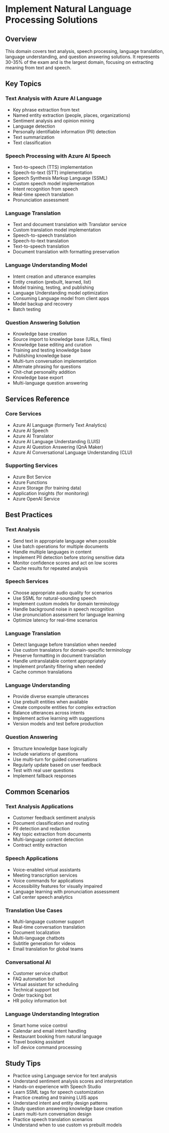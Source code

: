 # Implement Natural Language Processing Solutions

## Overview
This domain covers text analysis, speech processing, language translation, language understanding, and question answering solutions. It represents 30-35% of the exam and is the largest domain, focusing on extracting meaning from text and speech.

## Key Topics

### Text Analysis with Azure AI Language
- Key phrase extraction from text
- Named entity extraction (people, places, organizations)
- Sentiment analysis and opinion mining
- Language detection
- Personally identifiable information (PII) detection
- Text summarization
- Text classification

### Speech Processing with Azure AI Speech
- Text-to-speech (TTS) implementation
- Speech-to-text (STT) implementation
- Speech Synthesis Markup Language (SSML)
- Custom speech model implementation
- Intent recognition from speech
- Real-time speech translation
- Pronunciation assessment

### Language Translation
- Text and document translation with Translator service
- Custom translation model implementation
- Speech-to-speech translation
- Speech-to-text translation
- Text-to-speech translation
- Document translation with formatting preservation

### Language Understanding Model
- Intent creation and utterance examples
- Entity creation (prebuilt, learned, list)
- Model training, testing, and publishing
- Language Understanding model optimization
- Consuming Language model from client apps
- Model backup and recovery
- Batch testing

### Question Answering Solution
- Knowledge base creation
- Source import to knowledge base (URLs, files)
- Knowledge base editing and curation
- Training and testing knowledge base
- Publishing knowledge base
- Multi-turn conversation implementation
- Alternate phrasing for questions
- Chit-chat personality addition
- Knowledge base export
- Multi-language question answering

## Services Reference

### Core Services
- Azure AI Language (formerly Text Analytics)
- Azure AI Speech
- Azure AI Translator
- Azure AI Language Understanding (LUIS)
- Azure AI Question Answering (QnA Maker)
- Azure AI Conversational Language Understanding (CLU)

### Supporting Services
- Azure Bot Service
- Azure Functions
- Azure Storage (for training data)
- Application Insights (for monitoring)
- Azure OpenAI Service

## Best Practices

### Text Analysis
- Send text in appropriate language when possible
- Use batch operations for multiple documents
- Handle multiple languages in content
- Implement PII detection before storing sensitive data
- Monitor confidence scores and act on low scores
- Cache results for repeated analysis

### Speech Services
- Choose appropriate audio quality for scenarios
- Use SSML for natural-sounding speech
- Implement custom models for domain terminology
- Handle background noise in speech recognition
- Use pronunciation assessment for language learning
- Optimize latency for real-time scenarios

### Language Translation
- Detect language before translation when needed
- Use custom translators for domain-specific terminology
- Preserve formatting in document translation
- Handle untranslatable content appropriately
- Implement profanity filtering when needed
- Cache common translations

### Language Understanding
- Provide diverse example utterances
- Use prebuilt entities when available
- Create composite entities for complex extraction
- Balance utterances across intents
- Implement active learning with suggestions
- Version models and test before production

### Question Answering
- Structure knowledge base logically
- Include variations of questions
- Use multi-turn for guided conversations
- Regularly update based on user feedback
- Test with real user questions
- Implement fallback responses

## Common Scenarios

### Text Analysis Applications
- Customer feedback sentiment analysis
- Document classification and routing
- PII detection and redaction
- Key topic extraction from documents
- Multi-language content detection
- Contract entity extraction

### Speech Applications
- Voice-enabled virtual assistants
- Meeting transcription services
- Voice commands for applications
- Accessibility features for visually impaired
- Language learning with pronunciation assessment
- Call center speech analytics

### Translation Use Cases
- Multi-language customer support
- Real-time conversation translation
- Document localization
- Multi-language chatbots
- Subtitle generation for videos
- Email translation for global teams

### Conversational AI
- Customer service chatbot
- FAQ automation bot
- Virtual assistant for scheduling
- Technical support bot
- Order tracking bot
- HR policy information bot

### Language Understanding Integration
- Smart home voice control
- Calendar and email intent handling
- Restaurant booking from natural language
- Travel booking assistant
- IoT device command processing

## Study Tips

- Practice using Language service for text analysis
- Understand sentiment analysis scores and interpretation
- Hands-on experience with Speech Studio
- Learn SSML tags for speech customization
- Practice creating and training LUIS apps
- Understand intent and entity design patterns
- Study question answering knowledge base creation
- Learn multi-turn conversation design
- Practice speech translation scenarios
- Understand when to use custom vs prebuilt models
